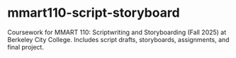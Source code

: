 # mmart110-script-storyboard
Coursework for MMART 110: Scriptwriting and Storyboarding (Fall 2025) at Berkeley City College. Includes script drafts, storyboards, assignments, and final project.
